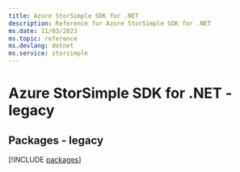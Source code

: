 ```yaml
---
title: Azure StorSimple SDK for .NET
description: Reference for Azure StorSimple SDK for .NET
ms.date: 11/03/2023
ms.topic: reference
ms.devlang: dotnet
ms.service: storsimple
---
```

# Azure StorSimple SDK for .NET - legacy
## Packages - legacy
[!INCLUDE [packages](storsimple-index.md)]
